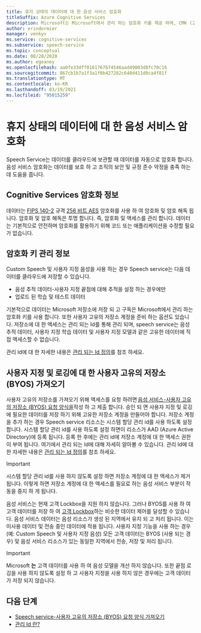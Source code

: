 ```yaml
---
title: 휴지 상태의 데이터에 대 한 음성 서비스 암호화
titleSuffix: Azure Cognitive Services
description: Microsoft는 Microsoft에서 관리 하는 암호화 키를 제공 하며, CMK (고객이 관리 하는 키) 라고 하는 고유한 키를 사용 하 여 Cognitive Services 구독을 관리할 수도 있습니다. 이 문서에서는 Speech service에 대 한 저장소 데이터 암호화에 대해 설명 합니다.
author: erindormier
manager: venkyv
ms.service: cognitive-services
ms.subservice: speech-service
ms.topic: conceptual
ms.date: 08/28/2020
ms.author: egeaney
ms.openlocfilehash: aa0fe33dff0161767b74546aad49003d8fc70c16
ms.sourcegitcommit: 867cb1b7a1f3a1f0b427282c648d411d0ca4f81f
ms.translationtype: MT
ms.contentlocale: ko-KR
ms.lasthandoff: 03/19/2021
ms.locfileid: "95015259"
---
```

# <a name="speech-service-encryption-of-data-at-rest"></a>휴지 상태의 데이터에 대 한 음성 서비스 암호화

Speech Service는 데이터를 클라우드에 보관할 때 데이터를 자동으로 암호화 합니다. 음성 서비스 암호화는 데이터를 보호 하 고 조직의 보안 및 규정 준수 약정을 충족 하는 데 도움을 줍니다.

## <a name="about-cognitive-services-encryption"></a>Cognitive Services 암호화 정보

데이터는 [FIPS 140-2](https://en.wikipedia.org/wiki/FIPS_140-2) 규격 [256 비트 AES](https://en.wikipedia.org/wiki/Advanced_Encryption_Standard) 암호화를 사용 하 여 암호화 및 암호 해독 됩니다. 암호화 및 암호 해독은 투명 합니다. 즉, 암호화 및 액세스를 관리 합니다. 데이터는 기본적으로 안전하며 암호화를 활용하기 위해 코드 또는 애플리케이션을 수정할 필요가 없습니다.

## <a name="about-encryption-key-management"></a>암호화 키 관리 정보

Custom Speech 및 사용자 지정 음성을 사용 하는 경우 Speech service는 다음 데이터를 클라우드에 저장할 수 있습니다.  

* 음성 추적 데이터-사용자 지정 끝점에 대해 추적을 설정 하는 경우에만
* 업로드 된 학습 및 테스트 데이터

기본적으로 데이터는 Microsoft 저장소에 저장 되 고 구독은 Microsoft에서 관리 하는 암호화 키를 사용 합니다. 또한 사용자 고유의 저장소 계정을 준비 하는 옵션도 있습니다. 저장소에 대 한 액세스는 관리 되는 Id를 통해 관리 되며, speech service는 음성 추적 데이터, 사용자 지정 학습 데이터 및 사용자 지정 모델과 같은 고유한 데이터에 직접 액세스할 수 없습니다.

관리 Id에 대 한 자세한 내용은 [관리 되는 Id 정의](../../active-directory/managed-identities-azure-resources/overview.md)를 참조 하세요.

## <a name="bring-your-own-storage-byos-for-customization-and-logging"></a>사용자 지정 및 로깅에 대 한 사용자 고유의 저장소 (BYOS) 가져오기

사용자 고유의 저장소를 가져오기 위해 액세스를 요청 하려면 [음성 서비스-사용자 고유의 저장소 (BYOS) 요청 양식을](https://aka.ms/cogsvc-cmk)작성 하 고 제출 합니다. 승인 되 면 사용자 지정 및 로깅에 필요한 데이터를 저장 하기 위해 고유한 저장소 계정을 만들어야 합니다. 저장소 계정을 추가 하는 경우 Speech service 리소스는 시스템 할당 관리 id를 사용 하도록 설정 합니다. 시스템 할당 관리 id를 사용 하도록 설정 하면이 리소스가 AAD (Azure Active Directory)에 등록 됩니다. 등록 한 후에는 관리 id에 저장소 계정에 대 한 액세스 권한이 부여 됩니다. 여기에서 관리 되는 Id에 대해 자세히 알아볼 수 있습니다. 관리 Id에 대 한 자세한 내용은 [관리 되는 Id 정의](../../active-directory/managed-identities-azure-resources/overview.md)를 참조 하세요.

> [!IMPORTANT]
> 시스템 할당 관리 id를 사용 하지 않도록 설정 하면 저장소 계정에 대 한 액세스가 제거 됩니다. 이렇게 하면 저장소 계정에 대 한 액세스를 필요로 하는 음성 서비스 부분이 작동을 중지 하 게 됩니다.  

음성 서비스는 현재 고객 Lockbox을 지원 하지 않습니다. 그러나 BYOS를 사용 하 여 고객 데이터를 저장 하 여 [고객 Lockbox](../../security/fundamentals/customer-lockbox-overview.md)하는 비슷한 데이터 제어를 달성할 수 있습니다. 음성 서비스 데이터는 음성 리소스가 생성 된 지역에서 유지 되 고 처리 됩니다. 이는 미사용 데이터 및 전송 중인 데이터에 적용 됩니다. 사용자 지정 기능을 사용 하는 경우 (예: Custom Speech 및 사용자 지정 음성) 모든 고객 데이터는 BYOS (사용 되는 경우) 및 음성 서비스 리소스가 있는 동일한 지역에서 전송, 저장 및 처리 됩니다.

> [!IMPORTANT]
> Microsoft **는** 고객 데이터를 사용 하 여 음성 모델을 개선 하지 않습니다. 또한 끝점 로깅을 사용 하지 않도록 설정 하 고 사용자 지정을 사용 하지 않은 경우에는 고객 데이터가 저장 되지 않습니다. 

## <a name="next-steps"></a>다음 단계

* [Speech service-사용자 고유의 저장소 (BYOS) 요청 양식 가져오기](https://aka.ms/cogsvc-cmk)
* [관리 Id 란?](../../active-directory/managed-identities-azure-resources/overview.md)